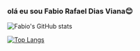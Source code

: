 ### olá eu sou Fabio Rafael Dias Viana😊



![Fabio's GitHub stats](https://github-readme-stats.vercel.app/api?username=Fabio2500&show_icons=true&theme=radical)


[![Top Langs](https://github-readme-stats.vercel.app/api/top-langs/?username=Fabio2500&layout=donut-vertical)](https://github.com/anuraghazra/github-readme-stas)

